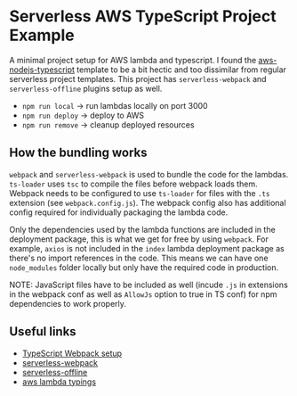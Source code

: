 # Serverless AWS TypeScript Project Example

A minimal project setup for AWS lambda and typescript. I found the [aws-nodejs-typescript](https://github.com/serverless/serverless/tree/master/lib/plugins/create/templates/aws-nodejs-typescript) template to be a bit hectic and too dissimilar from regular serverless project templates. This project has `serverless-webpack` and `serverless-offline` plugins setup as well.

- `npm run local` -> run lambdas locally on port 3000
- `npm run deploy` -> deploy to AWS
- `npm run remove` -> cleanup deployed resources

## How the bundling works

`webpack` and `serverless-webpack` is used to bundle the code for the lambdas. `ts-loader` uses `tsc` to compile the files before webpack loads them. Webpack needs to be configured to use `ts-loader` for files with the `.ts` extension (see `webpack.config.js`). The webpack config also has additional config required for individually packaging the lambda code.

Only the dependencies used by the lambda functions are included in the deployment package, this is what we get for free by using `webpack`. For example, `axios` is not included in the `index` lambda deployment package as there's no import references in the code. This means we can have one `node_modules` folder locally but only have the required code in production.

NOTE: JavaScript files have to be included as well (incude `.js` in extensions in the webpack conf as well as `AllowJs` option to true in TS conf) for npm dependencies to work properly.

## Useful links

- [TypeScript Webpack setup](https://webpack.js.org/guides/typescript/)
- [serverless-webpack](https://github.com/serverless-heaven/serverless-webpack#readme)
- [serverless-offline](https://github.com/dherault/serverless-offline)
- [aws lambda typings](https://www.npmjs.com/package/@types/aws-lambda)
